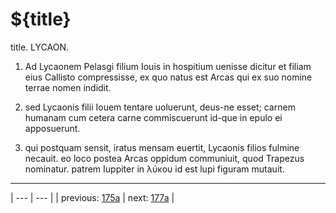 # ${title}

title. LYCAON.



1. Ad Lycaonem Pelasgi filium Iouis in hospitium uenisse dicitur et filiam eius Callisto compressisse, ex quo natus est Arcas qui ex suo nomine terrae nomen indidit.



2. sed Lycaonis filii Iouem tentare uoluerunt, deus-ne esset; carnem humanam cum cetera carne commiscuerunt id-que in epulo ei apposuerunt.



3. qui postquam sensit, iratus mensam euertit, Lycaonis filios fulmine necauit. eo loco postea Arcas oppidum communiuit, quod Trapezus nominatur. patrem Iuppiter in λύκου id est lupi figuram mutauit.



---

| --- | --- |
| previous: [175a](../175a/) | next: [177a](../177a/) |